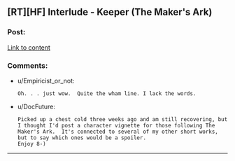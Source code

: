 ## [RT][HF] Interlude - Keeper (The Maker's Ark)

### Post:

[Link to content](http://docfuture.tumblr.com/post/168553647141/interlude-keeper)

### Comments:

- u/Empiricist_or_not:
  ```
  Oh. . . just wow.  Quite the wham line. I lack the words.
  ```

- u/DocFuture:
  ```
  Picked up a chest cold three weeks ago and am still recovering, but I thought I'd post a character vignette for those following The Maker's Ark.  It's connected to several of my other short works, but to say which ones would be a spoiler.
  Enjoy 8-)
  ```

---

